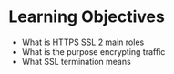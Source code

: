 # Learning Objectives

- What is HTTPS SSL 2 main roles
- What is the purpose encrypting traffic
- What SSL termination means
